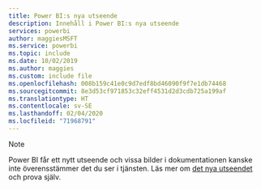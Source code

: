 ```yaml
---
title: Power BI:s nya utseende
description: Innehåll i Power BI:s nya utseende
services: powerbi
author: maggiesMSFT
ms.service: powerbi
ms.topic: include
ms.date: 10/02/2019
ms.author: maggies
ms.custom: include file
ms.openlocfilehash: 008b159c41e0c9d7edf8bd46090f9f7e1db74468
ms.sourcegitcommit: 8e3d53cf971853c32eff4531d2d3cdb725a199af
ms.translationtype: HT
ms.contentlocale: sv-SE
ms.lasthandoff: 02/04/2020
ms.locfileid: "71968791"
---
```

> [!NOTE]
> Power BI får ett nytt utseende och vissa bilder i dokumentationen kanske inte överensstämmer det du ser i tjänsten. Läs mer om [det nya utseendet](../service-new-look.md) och prova själv.
